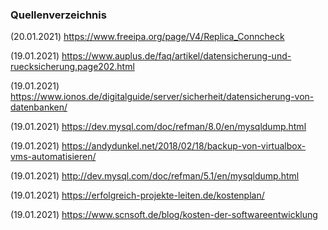 ### Quellenverzeichnis

(20.01.2021) https://www.freeipa.org/page/V4/Replica_Conncheck 

(19.01.2021) https://www.auplus.de/faq/artikel/datensicherung-und-ruecksicherung.page202.html

(19.01.2021) https://www.ionos.de/digitalguide/server/sicherheit/datensicherung-von-datenbanken/ 

(19.01.2021) https://dev.mysql.com/doc/refman/8.0/en/mysqldump.html

(19.01.2021) https://andydunkel.net/2018/02/18/backup-von-virtualbox-vms-automatisieren/

(19.01.2021) http://dev.mysql.com/doc/refman/5.1/en/mysqldump.html 

(19.01.2021) https://erfolgreich-projekte-leiten.de/kostenplan/

(19.01.2021) https://www.scnsoft.de/blog/kosten-der-softwareentwicklung  
